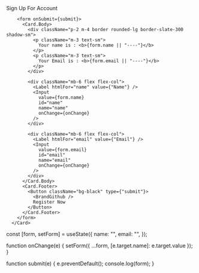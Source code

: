  <Card>
        <Card.Title>Sign Up For Account</Card.Title>

        <form onSubmit={submit}>
          <Card.Body>
            <div className="p-2 m-4 border rounded-lg border-slate-300 shadow-sm">
              <p className="m-3 text-sm">
                Your name is : <b>{form.name || "----"}</b>
              </p>
              <p className="m-3 text-sm">
                Your Email is : <b>{form.email || "----"}</b>
              </p>
            </div>

            <div className="mb-6 flex flex-col">
              <Label htmlFor="name" value={"Name"} />
              <Input
                value={form.name}
                id="name"
                name="name"
                onChange={onChange}
              />
            </div>

            <div className="mb-6 flex flex-col">
              <Label htmlFor="email" value={"Email"} />
              <Input
                value={form.email}
                id="email"
                name="email"
                onChange={onChange}
              />
            </div>
          </Card.Body>
          <Card.Footer>
            <Button className="bg-black" type={"submit"}>
              <BrandGithub />
              Register Now
            </Button>
          </Card.Footer>
        </form>
      </Card>

const [form, setForm] = useState({
name: "",
email: "",
});

function onChange(e) {
setForm({ ...form, [e.target.name]: e.target.value });
}

function submit(e) {
e.preventDefault();
console.log(form);
}
